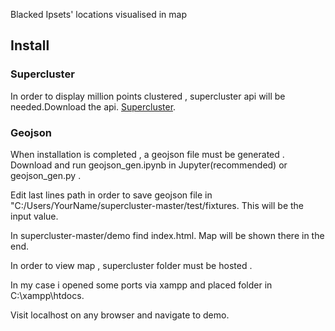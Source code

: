 
Blacked Ipsets' locations visualised in map

## Install

### Supercluster
In order to display million points clustered , supercluster api will be needed.Download the api. [Supercluster](https://github.com/mapbox/supercluster/).

### Geojson 
When installation is completed , a geojson file must be generated .
Download and run geojson_gen.ipynb in Jupyter(recommended) or geojson_gen.py .

Edit last lines path in order to save geojson file in "C:/Users/YourName/supercluster-master/test/fixtures.
This will be the input value.


In supercluster-master/demo find index.html.
Map will be shown there in the end.

In order to view map , supercluster folder must be hosted .

In my case i opened some ports via xampp and placed folder in C:\xampp\htdocs.

Visit localhost on any browser and navigate to demo.

